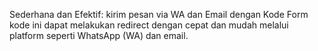 Sederhana dan Efektif: kirim pesan via WA dan Email dengan Kode Form
kode ini dapat melakukan redirect dengan cepat dan mudah melalui platform seperti WhatsApp (WA) dan email.